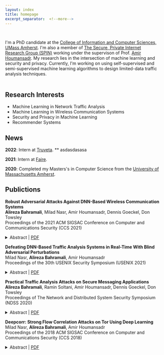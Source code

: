 ```yaml
---
layout: index
title: homepage
excerpt_separator:  <!--more-->
---
```


<style>

table {
  margin-bottom: 1rem;
  width: 100%;
  font-size: 85%;
  border: 0px solid $border-color;
  border-collapse: collapse;
}

td,
th {
  padding: 1rem .25rem;
  border: 0px solid $border-color;
}

th {
  text-align: left;
}

tbody tr:nth-child(odd) td,
tbody tr:nth-child(odd) th {
  background-color: transparent;
}

paper {
 color: #;
 font-weight:bold;
}

</style>

<br>

<!--<img align="left" width=150px src="/images/me.JPG"> -->

I'm a PhD candidate at the [College of Information and Computer Sciences, UMass Amherst](https://www.cics.umass.edu/). I'm also a member of [The Secure, Private Internet Research Group (SPIN)](https://people.cs.umass.edu/~amir/Research.html) working under the supervison of Prof. [Amir Houmansadr](https://people.cs.umass.edu/~amir/index.php). My research lies in the intersection of machine learning and security and privacy. Currently, I'm working on using self-supervised and semi-supervised machine learning algorithms to design limited-data traffic analysis techniques.
<br><br>

## Research Interests
- Machine Learning in Network Traffic Analysis
- Machine Learning in Wireless Communication Systems
- Security and Privacy in Machine Learning
- Recommender Systems


## News
<b>2022</b>: Intern at <a href="https://www.truveta.com/">Truveta</a>.
** asdasdasasa

<b>2021</b>: Intern at <a href="https://www.faire.com/">Faire</a>.

<b>2020</b>: Completed my Masters's in Computer Science from the <a href="https://www.cics.umass.edu/">University of Massachusetts Amherst</a>.

## Publictions

<p>
<paper>Robust Adversarial Attacks Against DNN-Based Wireless Communication Systems</paper>
<br>
<b>Alireza Bahramali</b>, Milad Nasr, Amir Houmansadr, Dennis Goeckel, Don Towsley
<br>
Proceedings of the 2021 ACM SIGSAC Conference on Computer and Communications Security (CCS 2021)
<details>
    <summary>Abstract | <a href='https://dl.acm.org/doi/pdf/10.1145/3460120.3484777'>PDF</a>
        </summary>
    <p class='message'>
    There is significant enthusiasm for the employment of Deep Neural Networks (DNNs)
    for important tasks in major wireless communication systems:  channel estimation and decoding in orthogonal frequency division multiplexing (OFDM) systems, end-to-end autoencoder system design, radio signal classification, and signal authentication.
    Unfortunately, DNNs can be susceptible to adversarial examples, potentially making such wireless systems fragile and vulnerable to attack.
    In this work, by designing robust adversarial examples that meet key criteria, we perform a comprehensive study of the threats facing DNN-based wireless systems.
    We model the problem of adversarial wireless perturbations as an optimization problem that incorporates domain constraints specific to different wireless systems. This allows us to generate wireless adversarial perturbations that can be applied to wireless signals  on-the-fly (i.e., with no need to know the target signals a priori),are undetectable from natural wireless noise, and are robust against removal.
    We show that even in the presence of significant defense mechanisms
    deployed by the communicating parties, our attack performs significantly
    better compared to existing attacks against DNN-based wireless systems.
    In particular, the results demonstrate that even when employing well-considered
    defenses, DNN-based wireless communication systems are vulnerable to adversarial
    attacks and call into question the employment of DNNs for a number of tasks in robust wireless communication.
    </p>
</details>
</p>

<p>
<paper>Defeating DNN-Based Traffic Analysis Systems in Real-Time With Blind Adversarial Perturbations</paper>
<br>
Milad Nasr, <b>Alireza Bahramali</b>, Amir Houmansadr
<br>
Proceedings of the 30th USENIX Security Symposium (USENIX 2021)
<details>
    <summary>Abstract | <a href='https://www.usenix.org/system/files/sec21-nasr.pdf'>PDF</a>
        </summary>
    <p class='message'>
        Deep neural networks (DNNs) are commonly used for various traffic analysis problems, such as website fingerprinting and flow correlation, as they outperform traditional (e.g., statistical) techniques by large margins. However, deep neural networks are known to be vulnerable to adversarial examples: adversarial inputs to the model that get labeled incorrectly by the model due to small adversarial perturbations. In this paper, for the first time, we show that an adversary can defeat DNN-based traffic analysis techniques by applying adversarial perturbations on the patterns of live network traffic.
        Applying adversarial perturbations (examples) on traffic analysis classifiers faces two major challenges. First, the perturbing party (i.e., the adversary) should be able to apply the adversarial network perturbations on live traffic, with no need to buffering traffic or having some prior knowledge about upcoming network packets. We design a systematic approach to create adversarial perturbations that are independent of their target network connections, and therefore can be applied in real-time on live traffic. We therefore call such adversarial perturbations blind.
        Second, unlike image classification applications, perturbing traffic features is not straight-forward as this needs to be done while preserving the correctness of dependent traffic features. We address this challenge by introducing remapping functions that we use to enforce different network constraints while creating blind adversarial perturbations.
        Our blind adversarial perturbations algorithm is generic and can be applied on various types of traffic classifiers. We demonstrate this by implementing a Tor pluggable transport that applies adversarial perturbations on live Tor connections to defeat DNN-based website fingerprinting and flow correlation techniques, the two most-studied types of traffic analysis. We show that our blind adversarial perturbations are even transferable between different models and architectures, so they can be applied by blackbox adversaries. Finally, we show that existing countermeasures perform poorly against blind adversarial perturbations, therefore, we introduce a tailored countermeasure.
    </p>
</details>
</p>

<p>
<paper>Practical Traffic Analysis Attacks on Secure Messaging Applications</paper>
<br>
<b>Alireza Bahramali</b>, Ramin Soltani, Amir Houmansadr, Dennis Goeckel, Don Towsley
<br>
Proceedings of The Network and Distributed System Security Symposium (NDSS 2020)
<details>
    <summary>Abstract | <a href='https://www.ndss-symposium.org/wp-content/uploads/2020/02/24347-paper.pdf'>PDF</a>
        </summary>
    <p class='message'>
        Instant Messaging (IM) applications like Telegram, Signal, and WhatsApp have become extremely popular in recent years. Unfortunately, such IM services have been the target of continuous governmental surveillance and censorship, as these services are home to public and private communication channels on socially and politically sensitive topics. To protect their clients, popular IM services deploy state-of-the-art encryption mechanisms. In this paper, we show that despite the use of advanced encryption, popular IM applications leak sensitive information about their clients to adversaries who merely monitor their encrypted IM traffic, with no need for leveraging any software vulnerabilities of IM applications. Specifically, we devise traffic analysis attacks that enable an adversary to identify administrators as well as members of target IM channels (e.g., forums) with high accuracies. We believe that our study demonstrates a significant, real-world threat to the users of such services given the increasing attempts by oppressive governments at cracking down controversial IM channels.
        We demonstrate the practicality of our traffic analysis attacks through extensive experiments on real-world IM communications. We show that standard countermeasure techniques such as adding cover traffic can degrade the effectiveness of the attacks we introduce in this paper. We hope that our study urges IM providers to integrate effective traffic obfuscation countermeasures into their software. In the meantime, we have designed and deployed an open-source, publicly available countermeasure system, called IMProxy, that can be used by IM clients with no need for any support from IM providers. We have demonstrated the effectiveness of IMProxy through experiments.
    </p>
</details>
</p>

<p>
<paper>Deepcorr: Strong Flow Correlation Attacks on Tor Using Deep Learning</paper>
<br>
Milad Nasr, <b>Alireza Bahramali</b>, Amir Houmansadr
<br>
Proceedings of the 2018 ACM SIGSAC Conference on Computer and Communications Security (CCS 2018)
<details>
    <summary>Abstract | <a href='https://dl.acm.org/doi/pdf/10.1145/3243734.3243824'>PDF</a>
        </summary>
    <p class='message'>
        Flow correlation is the core technique used in a multitude of deanonymization attacks on Tor. Despite the importance of flow correlation attacks on Tor, existing flow correlation techniques are considered to be ineffective and unreliable in linking Tor flows when applied at a large scale, i.e., they impose high rates of false positive error rates or require impractically long flow observations to be able to make reliable correlations. In this paper, we show that, unfortunately, flow correlation attacks can be conducted on Tor traffic with drastically higher accuracies than before by leveraging emerging learning mechanisms. We particularly design a system, called DeepCorr, that outperforms the state-of-the-art by significant margins in correlating Tor connections. DeepCorr leverages an advanced deep learning architecture to learn a flow correlation function tailored to Tor's complex network- this is in contrast to previous works' use of generic statistical correlation metrics to correlate Tor flows. We show that with moderate learning, DeepCorr can correlate Tor connections (and therefore break its anonymity) with accuracies significantly higher than existing algorithms, and using substantially shorter lengths of flow observations. For instance, by collecting only about 900 packets of each target Tor flow (roughly 900KB of Tor data), DeepCorr provides a flow correlation accuracy of 96% compared to 4% by the state-of-the-art system of RAPTOR using the same exact setting. We hope that our work demonstrates the escalating threat of flow correlation attacks on Tor given recent advances in learning algorithms, calling for the timely deployment of effective countermeasures by the Tor community.
    </p>
</details>
</p>


